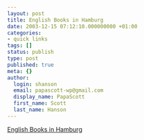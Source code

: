 ```yaml
---
layout: post
title: English Books in Hamburg
date: 2003-12-15 07:12:10.000000000 +01:00
categories:
- quick links
tags: []
status: publish
type: post
published: true
meta: {}
author:
  login: shanson
  email: papascott-wp@gmail.com
  display_name: PapaScott
  first_name: Scott
  last_name: Hanson
---
```

<p><a title="A Public Service Announcement" href="http://shamrockshire.yi.org/2003/12/20031208.html#English_Books">English Books in Hamburg</a></p>
